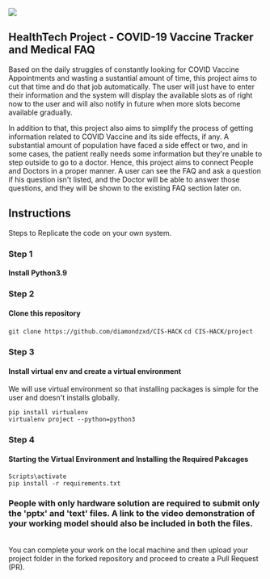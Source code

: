 ![](https://www.paho.org/sites/default/files/styles/flexslider_full/public/2021-01/covid-19-vaccination-1500-991-2.jpg?h=33d2e14c&itok=Oyhv-gky)

## HealthTech Project - COVID-19 Vaccine Tracker and Medical FAQ

Based on the daily struggles of constantly looking for COVID Vaccine Appointments and wasting a sustantial amount of time, this project aims to cut that time and do that job automatically. The user will just have to enter their information and the system will display the available slots as of right now to the user and will also notify in future when more slots become available gradually.

In addition to that, this project also aims to simplify the process of getting information related to COVID Vaccine and its side effects, if any. A substantial amount of population have faced a side effect or two, and in some cases, the patient really needs some information but they're unable to step outside to go to a doctor. Hence, this project aims to connect People and Doctors in a proper manner. A user can see the FAQ and ask a question if his question isn't listed, and the Doctor will be able to answer those questions, and they will be shown to the existing FAQ section later on.

## Instructions
Steps to Replicate the code on your own system.

### Step 1
#### Install Python3.9

### Step 2
#### Clone this repository
`git clone https://github.com/diamondzxd/CIS-HACK`
`cd CIS-HACK/project`

### Step 3
#### Install virtual env and create a virtual environment
We will use virtual environment so that installing packages is simple for the user and doesn't installs globally.

`pip install virtualenv`<br/>
`virtualenv project --python=python3`<br/>

### Step 4
#### Starting the Virtual Environment and Installing the Required Pakcages

`Scripts\activate`<br/>
`pip install -r requirements.txt`<br/>




### People with only hardware solution are required to submit only the 'pptx' and 'text' files. A link to the video demonstration of your working model should also be included in both the files.

\
You can complete your work on the local machine and then upload your project folder in the forked repository and proceed to create a Pull Request (PR).
